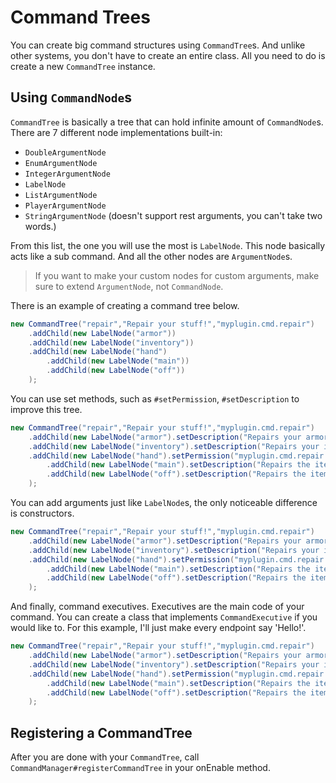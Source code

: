 # Command Trees

You can create big command structures using `CommandTree`s. And unlike other systems, you don't have to create an entire
class. All you need to do is create a new `CommandTree` instance.

## Using `CommandNode`s

`CommandTree` is basically a tree that can hold infinite amount of `CommandNode`s. There are 7 different node
implementations built-in:

* `DoubleArgumentNode`
* `EnumArgumentNode`
* `IntegerArgumentNode`
* `LabelNode`
* `ListArgumentNode`
* `PlayerArgumentNode`
* `StringArgumentNode` (doesn't support rest arguments, you can't take two words.)

From this list, the one you will use the most is `LabelNode`. This node basically acts like a sub command. And all the
other nodes are `ArgumentNode`s.

> If you want to make your custom nodes for custom arguments, make sure to extend `ArgumentNode`, not `CommandNode`.

There is an example of creating a command tree below.

````java
new CommandTree("repair","Repair your stuff!","myplugin.cmd.repair")
    .addChild(new LabelNode("armor"))
    .addChild(new LabelNode("inventory"))
    .addChild(new LabelNode("hand")
        .addChild(new LabelNode("main"))
        .addChild(new LabelNode("off"))
    );
````

You can use set methods, such as `#setPermission`, `#setDescription` to improve this tree.

```java
new CommandTree("repair","Repair your stuff!","myplugin.cmd.repair")
    .addChild(new LabelNode("armor").setDescription("Repairs your armor").setPermission("myplugin.cmd.repair.armor"))
    .addChild(new LabelNode("inventory").setDescription("Repairs your inventory").setPermission("myplugin.cmd.repair.inventory"))
    .addChild(new LabelNode("hand").setPermission("myplugin.cmd.repair.hand") // both labels below will require it because of this.
        .addChild(new LabelNode("main").setDescription("Repairs the item in your main hand"))
        .addChild(new LabelNode("off").setDescription("Repairs the item in your off hand"))
    );
```

You can add arguments just like `LabelNode`s, the only noticeable difference is constructors.

```java
new CommandTree("repair","Repair your stuff!","myplugin.cmd.repair")
    .addChild(new LabelNode("armor").setDescription("Repairs your armor").setPermission("myplugin.cmd.repair.armor").addChild(new IntegerArgumentNode(0,150)))
    .addChild(new LabelNode("inventory").setDescription("Repairs your inventory").setPermission("myplugin.cmd.repair.inventory").addChild(new IntegerArgumentNode(0,150)))
    .addChild(new LabelNode("hand").setPermission("myplugin.cmd.repair.hand") // both labels below will require it because of this.
        .addChild(new LabelNode("main").setDescription("Repairs the item in your main hand").addChild(new IntegerArgumentNode(0,150)))
        .addChild(new LabelNode("off").setDescription("Repairs the item in your off hand").addChild(new IntegerArgumentNode(0,150)))
    );
```

And finally, command executives. Executives are the main code of your command. You can create a class that implements
`CommandExecutive` if you would like to. For this example, I'll just make every endpoint say 'Hello!'.

```java
new CommandTree("repair","Repair your stuff!","myplugin.cmd.repair")
    .addChild(new LabelNode("armor").setDescription("Repairs your armor").setPermission("myplugin.cmd.repair.armor").addChild(new IntegerArgumentNode(0,150).setExecutive(context -> context.getSender().sendMessage("Hello!"))))
    .addChild(new LabelNode("inventory").setDescription("Repairs your inventory").setPermission("myplugin.cmd.repair.inventory").addChild(new IntegerArgumentNode(0,150).setExecutive(context -> context.getSender().sendMessage("Hello!"))))
    .addChild(new LabelNode("hand").setPermission("myplugin.cmd.repair.hand") // both labels below will require it because of this.
        .addChild(new LabelNode("main").setDescription("Repairs the item in your main hand").addChild(new IntegerArgumentNode(0,150).setExecutive(context -> context.getSender().sendMessage("Hello!"))))
        .addChild(new LabelNode("off").setDescription("Repairs the item in your off hand").addChild(new IntegerArgumentNode(0,150).setExecutive(context -> context.getSender().sendMessage("Hello!"))))
    );
```

## Registering a CommandTree

After you are done with your `CommandTree`, call `CommandManager#registerCommandTree` in your onEnable method.